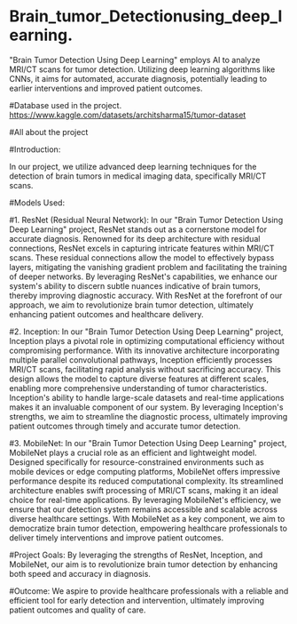 # Brain_tumor_Detectionusing_deep_learning.
"Brain Tumor Detection Using Deep Learning" employs AI to analyze MRI/CT scans for tumor detection. Utilizing deep learning algorithms like CNNs, it aims for automated, accurate diagnosis, potentially leading to earlier interventions and improved patient outcomes.

#Database used in the project.
https://www.kaggle.com/datasets/architsharma15/tumor-dataset

#All about the project

#Introduction:

In our project, we utilize advanced deep learning techniques for the detection of brain tumors in medical imaging data, specifically MRI/CT scans.

#Models Used:

#1. ResNet (Residual Neural Network):
In our "Brain Tumor Detection Using Deep Learning" project, ResNet stands out as a cornerstone model for accurate diagnosis. Renowned for its deep architecture with residual connections, ResNet excels in capturing intricate features within MRI/CT scans. These residual connections allow the model to effectively bypass layers, mitigating the vanishing gradient problem and facilitating the training of deeper networks. By leveraging ResNet's capabilities, we enhance our system's ability to discern subtle nuances indicative of brain tumors, thereby improving diagnostic accuracy. With ResNet at the forefront of our approach, we aim to revolutionize brain tumor detection, ultimately enhancing patient outcomes and healthcare delivery.

#2. Inception:
In our "Brain Tumor Detection Using Deep Learning" project, Inception plays a pivotal role in optimizing computational efficiency without compromising performance. With its innovative architecture incorporating multiple parallel convolutional pathways, Inception efficiently processes MRI/CT scans, facilitating rapid analysis without sacrificing accuracy. This design allows the model to capture diverse features at different scales, enabling more comprehensive understanding of tumor characteristics. Inception's ability to handle large-scale datasets and real-time applications makes it an invaluable component of our system. By leveraging Inception's strengths, we aim to streamline the diagnostic process, ultimately improving patient outcomes through timely and accurate tumor detection.

#3. MobileNet:
In our "Brain Tumor Detection Using Deep Learning" project, MobileNet plays a crucial role as an efficient and lightweight model. Designed specifically for resource-constrained environments such as mobile devices or edge computing platforms, MobileNet offers impressive performance despite its reduced computational complexity. Its streamlined architecture enables swift processing of MRI/CT scans, making it an ideal choice for real-time applications. By leveraging MobileNet's efficiency, we ensure that our detection system remains accessible and scalable across diverse healthcare settings. With MobileNet as a key component, we aim to democratize brain tumor detection, empowering healthcare professionals to deliver timely interventions and improve patient outcomes.

#Project Goals:
By leveraging the strengths of ResNet, Inception, and MobileNet, our aim is to revolutionize brain tumor detection by enhancing both speed and accuracy in diagnosis.

#Outcome:
We aspire to provide healthcare professionals with a reliable and efficient tool for early detection and intervention, ultimately improving patient outcomes and quality of care.
